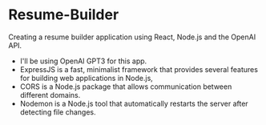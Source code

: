 # Resume-Builder
Creating a resume builder application using React, Node.js and the OpenAI API.
- I'll be using OpenAI GPT3 for this app.
- ExpressJS is a fast, minimalist framework that provides several features for building web applications in Node.js, 
- CORS is a Node.js  package that allows communication between different domains.
- Nodemon is a Node.js tool that automatically restarts the server after detecting file changes.
